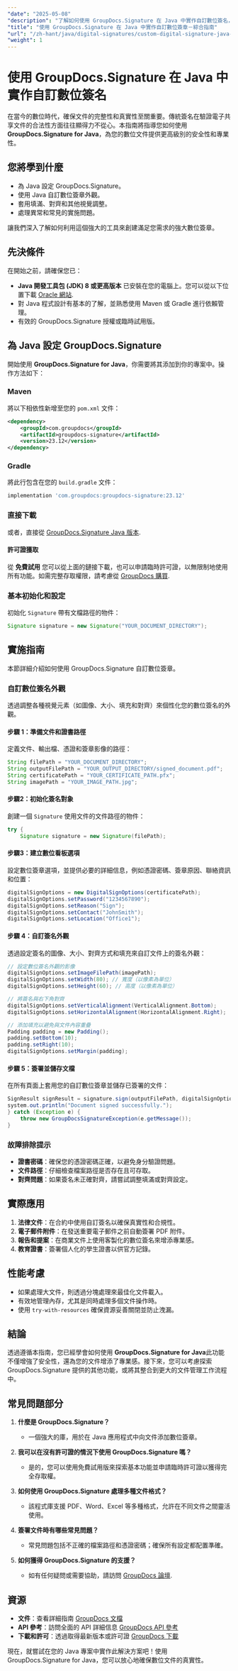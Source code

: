 ```yaml
---
"date": "2025-05-08"
"description": "了解如何使用 GroupDocs.Signature 在 Java 中實作自訂數位簽名，以增強文件的安全性和專業性。請遵循本逐步指南。"
"title": "使用 GroupDocs.Signature 在 Java 中實作自訂數位簽章－綜合指南"
"url": "/zh-hant/java/digital-signatures/custom-digital-signature-java-groupdocs/"
"weight": 1
---
```


# 使用 GroupDocs.Signature 在 Java 中實作自訂數位簽名

在當今的數位時代，確保文件的完整性和真實性至關重要。傳統簽名在驗證電子共享文件的合法性方面往往顯得力不從心。本指南將指導您如何使用 **GroupDocs.Signature for Java**，為您的數位文件提供更高級別的安全性和專業性。

## 您將學到什麼

- 為 Java 設定 GroupDocs.Signature。
- 使用 Java 自訂數位簽章外觀。
- 套用填滿、對齊和其他視覺調整。
- 處理異常和常見的實施問題。

讓我們深入了解如何利用這個強大的工具來創建滿足您需求的強大數位簽章。

## 先決條件

在開始之前，請確保您已：

- **Java 開發工具包 (JDK) 8 或更高版本** 已安裝在您的電腦上。您可以從以下位置下載 [Oracle 網站](https://www。oracle.com/java/technologies/javase-jdk11-downloads.html).
- 對 Java 程式設計有基本的了解，並熟悉使用 Maven 或 Gradle 進行依賴管理。
- 有效的 GroupDocs.Signature 授權或臨時試用版。

## 為 Java 設定 GroupDocs.Signature

開始使用 **GroupDocs.Signature for Java**，你需要將其添加到你的專案中。操作方法如下：

### Maven

將以下相依性新增至您的 `pom.xml` 文件：
```xml
<dependency>
    <groupId>com.groupdocs</groupId>
    <artifactId>groupdocs-signature</artifactId>
    <version>23.12</version>
</dependency>
```

### Gradle

將此行包含在您的 `build.gradle` 文件：
```gradle
implementation 'com.groupdocs:groupdocs-signature:23.12'
```

### 直接下載

或者，直接從 [GroupDocs.Signature Java 版本](https://releases。groupdocs.com/signature/java/).

#### 許可證獲取

從 **免費試用** 您可以從上面的鏈接下載，也可以申請臨時許可證，以無限制地使用所有功能。如需完整存取權限，請考慮從 [GroupDocs 購買](https://purchase。groupdocs.com/buy).

### 基本初始化和設定

初始化 `Signature` 帶有文檔路徑的物件：
```java
Signature signature = new Signature("YOUR_DOCUMENT_DIRECTORY");
```

## 實施指南

本節詳細介紹如何使用 GroupDocs.Signature 自訂數位簽章。

### 自訂數位簽名外觀

透過調整各種視覺元素（如圖像、大小、填充和對齊）來個性化您的數位簽名的外觀。

#### 步驟 1：準備文件和證書路徑

定義文件、輸出檔、憑證和簽章影像的路徑：
```java
String filePath = "YOUR_DOCUMENT_DIRECTORY";
String outputFilePath = "YOUR_OUTPUT_DIRECTORY/signed_document.pdf";
String certificatePath = "YOUR_CERTIFICATE_PATH.pfx";
String imagePath = "YOUR_IMAGE_PATH.jpg";
```

#### 步驟2：初始化簽名對象

創建一個 `Signature` 使用文件的文件路徑的物件：
```java
try {
    Signature signature = new Signature(filePath);
```

#### 步驟3：建立數位看板選項

設定數位簽章選項，並提供必要的詳細信息，例如憑證密碼、簽章原因、聯絡資訊和位置：
```java
digitalSignOptions = new DigitalSignOptions(certificatePath);
digitalSignOptions.setPassword("1234567890");
digitalSignOptions.setReason("Sign");
digitalSignOptions.setContact("JohnSmith");
digitalSignOptions.setLocation("Office1");
```

#### 步驟 4：自訂簽名外觀

透過設定簽名的圖像、大小、對齊方式和填充來自訂文件上的簽名外觀：
```java
// 設定數位簽名外觀的影像
digitalSignOptions.setImageFilePath(imagePath);
digitalSignOptions.setWidth(80); // 寬度（以像素為單位）
digitalSignOptions.setHeight(60); // 高度（以像素為單位）

// 將簽名與右下角對齊
digitalSignOptions.setVerticalAlignment(VerticalAlignment.Bottom);
digitalSignOptions.setHorizontalAlignment(HorizontalAlignment.Right);

// 添加填充以避免與文件內容重疊
Padding padding = new Padding();
padding.setBottom(10);
padding.setRight(10);
digitalSignOptions.setMargin(padding);
```

#### 步驟 5：簽署並儲存文檔

在所有頁面上套用您的自訂數位簽章並儲存已簽署的文件：
```java
SignResult signResult = signature.sign(outputFilePath, digitalSignOptions);
system.out.println("Document signed successfully.");
} catch (Exception e) {
    throw new GroupDocsSignatureException(e.getMessage());
}
```

### 故障排除提示

- **證書密碼**：確保您的憑證密碼正確，以避免身分驗證問題。
- **文件路徑**：仔細檢查檔案路徑是否存在且可存取。
- **對齊問題**：如果簽名未正確對齊，請嘗試調整填滿或對齊設定。

## 實際應用

1. **法律文件**：在合約中使用自訂簽名以確保真實性和合規性。
2. **電子郵件附件**：在發送重要電子郵件之前自動簽署 PDF 附件。
3. **報告和提案**：在商業文件上使用客製化的數位簽名來增添專業感。
4. **教育證書**：簽署個人化的學生證書以供官方記錄。

## 性能考慮

- 如果處理大文件，則透過分塊處理來最佳化文件載入。
- 有效地管理內存，尤其是同時處理多個文件操作時。
- 使用 `try-with-resources` 確保資源妥善關閉並防止洩漏。

## 結論

透過遵循本指南，您已經學會如何使用 **GroupDocs.Signature for Java**此功能不僅增強了安全性，還為您的文件增添了專業感。接下來，您可以考慮探索 GroupDocs.Signature 提供的其他功能，或將其整合到更大的文件管理工作流程中。

## 常見問題部分

1. **什麼是 GroupDocs.Signature？**
   - 一個強大的庫，用於在 Java 應用程式中向文件添加數位簽章。

2. **我可以在沒有許可證的情況下使用 GroupDocs.Signature 嗎？**
   - 是的，您可以使用免費試用版來探索基本功能並申請臨時許可證以獲得完全存取權。

3. **如何使用 GroupDocs.Signature 處理多種文件格式？**
   - 該程式庫支援 PDF、Word、Excel 等多種格式，允許在不同文件之間靈活使用。

4. **簽署文件時有哪些常見問題？**
   - 常見問題包括不正確的檔案路徑和憑證密碼；確保所有設定都配置準確。

5. **如何獲得 GroupDocs.Signature 的支援？**
   - 如有任何疑問或需要協助，請訪問 [GroupDocs 論壇](https://forum。groupdocs.com/c/signature/).

## 資源

- **文件**：查看詳細指南 [GroupDocs 文檔](https://docs.groupdocs.com/signature/java/)
- **API 參考**：訪問全面的 API 詳細信息 [GroupDocs API 參考](https://reference.groupdocs.com/signature/java/)
- **下載和許可**：透過取得最新版本或許可證 [GroupDocs 下載](https://releases.groupdocs.com/signature/java/)

現在，就嘗試在您的 Java 專案中實作此解決方案吧！使用 GroupDocs.Signature for Java，您可以放心地確保數位文件的真實性。